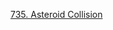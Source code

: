 [735. Asteroid Collision](https://leetcode.com/problems/asteroid-collision/description/?envType=study-plan-v2&envId=leetcode-75)